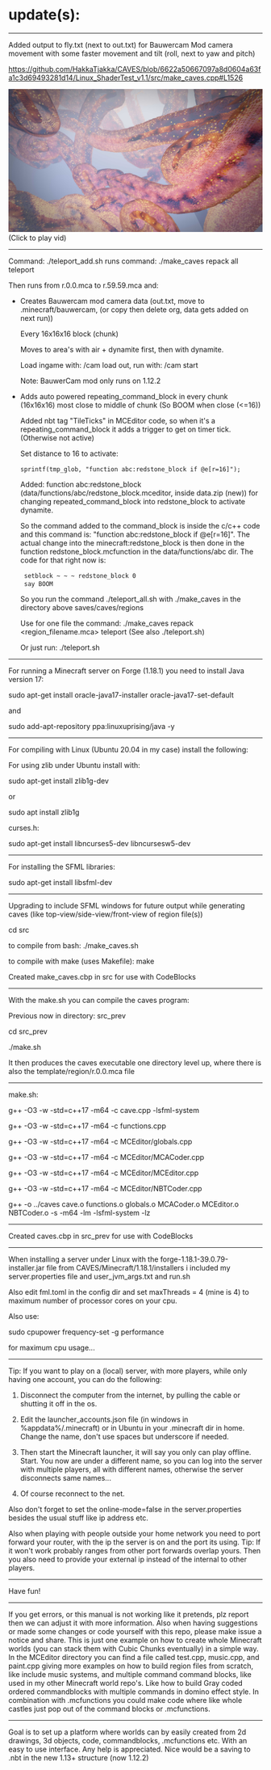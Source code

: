 # update(s):

***
Added output to fly.txt (next to out.txt) for Bauwercam Mod camera movement with some faster movement and tilt (roll, next to yaw and pitch)

https://github.com/HakkaTjakka/CAVES/blob/6622a50667097a8d0604a63fa1c3d69493281d14/Linux_ShaderTest_v1.1/src/make_caves.cpp#L1526

[![Demo CountPages alpha](https://github.com/HakkaTjakka/CAVES/blob/main/Minecraft/screenshots/2022-02-21_06.25.01.jpg)](https://www.youtube.com/watch?v=XsnVTKjt1dU)
(Click to play vid)
***

Command: ./teleport_add.sh runs command: ./make_caves repack all teleport

Then runs from r.0.0.mca to r.59.59.mca and:

- Creates Bauwercam mod camera data (out.txt, move to .minecraft/bauwercam, (or copy then delete org, data gets added on next run))

    Every 16x16x16 block (chunk)
    
    Moves to area's with air + dynamite first, then with dynamite. 

    Load ingame with: /cam load out, run with: /cam start <number of frames>
    
    Note: BauwerCam mod only runs on 1.12.2
    
- Adds auto powered repeating_command_block in every chunk (16x16x16) most close to middle of chunk (So BOOM when close (<=16))
 
    Added nbt tag "TileTicks" in MCEditor code, so when it's a repeating_command_block it adds a trigger to get on timer tick. (Otherwise not active)
    
    Set distance to 16 to activate:     
    
      sprintf(tmp_glob, "function abc:redstone_block if @e[r=16]");
    
    Added: function abc:redstone_block (data/functions/abc/redstone_block.mceditor, inside data.zip (new)) for changing repeated_command_block into redstone_block to activate dynamite.
    
    So the command added to the command_block is inside the c/c++ code and this command is: "function abc:redstone_block if @e[r=16]". The actual change into the minecraft:redstone_block is then done in the function redstone_block.mcfunction in the data/functions/abc dir. The code for that right now is:
    
       setblock ~ ~ ~ redstone_block 0
       say BOOM
 
    So you run the command ./teleport_all.sh with ./make_caves in the directory above saves/caves/regions
 
    Use for one file the command: ./make_caves repack <region_filename.mca> teleport (See also ./teleport.sh)
 
    Or just run: ./teleport.sh 
***

For running a Minecraft server on Forge (1.18.1) you need to install Java version 17:

sudo apt-get install oracle-java17-installer oracle-java17-set-default

and

sudo add-apt-repository ppa:linuxuprising/java -y
***
For compiling with Linux (Ubuntu 20.04 in my case) install the following:

For using zlib under Ubuntu install with:

sudo apt-get install zlib1g-dev

or

sudo apt install zlib1g

curses.h:

sudo apt-get install libncurses5-dev libncursesw5-dev
***
For installing the SFML libraries:

sudo apt-get install libsfml-dev
***
Upgrading to include SFML windows for future output while generating caves (like top-view/side-view/front-view of region file(s))

cd src

to compile from bash: ./make_caves.sh

to compile with make (uses Makefile): make

Created make_caves.cbp in src for use with CodeBlocks
***
With the make.sh you can compile the caves program:

Previous now in directory: src_prev

cd src_prev

./make.sh

It then produces the caves executable one directory level up, where there is also the template/region/r.0.0.mca file
***
make.sh:

g++ -O3 -w -std=c++17 -m64 -c cave.cpp -lsfml-system

g++ -O3 -w -std=c++17 -m64 -c functions.cpp

g++ -O3 -w -std=c++17 -m64 -c MCEditor/globals.cpp

g++ -O3 -w -std=c++17 -m64 -c MCEditor/MCACoder.cpp

g++ -O3 -w -std=c++17 -m64 -c MCEditor/MCEditor.cpp

g++ -O3 -w -std=c++17 -m64 -c MCEditor/NBTCoder.cpp

g++ -o ../caves cave.o functions.o globals.o MCACoder.o MCEditor.o NBTCoder.o -s -m64 -lm -lsfml-system -lz
***
Created caves.cbp in src_prev for use with CodeBlocks
***
When installing a server under Linux with the forge-1.18.1-39.0.79-installer.jar file from CAVES/Minecraft/1.18.1/installers i included my server.properties file and user_jvm_args.txt and run.sh

Also edit fml.toml in the config dir and set maxThreads = 4 (mine is 4) to maximum number of processor cores on your cpu.

Also use:

sudo cpupower frequency-set -g performance

for maximum cpu usage...
***
Tip: If you want to play on a (local) server, with more players, while only having one account, you can do the following:

1) Disconnect the computer from the internet, by pulling the cable or shutting it off in the os.

2) Edit the launcher_accounts.json file (in windows in %appdata%/.minecraft) or in Ubuntu in your .minecraft dir in home. Change the name, don't use spaces but underscore if needed.

3) Then start the Minecraft launcher, it will say you only can play offline. Start. You now are under a different name, so you can log into the server with multiple players, all with different names, otherwise the server disconnects same names...

4) Of course reconnect to the net.

Also don't forget to set the online-mode=false in the server.properties besides the usual stuff like ip address etc.

Also when playing with people outside your home network you need to port forward your router, with the ip the server is on and the port its using. Tip: If it won't work probably ranges from other port forwards overlap yours.
Then you also need to provide your external ip instead of the internal to other players.
***
Have fun!
***
If you get errors, or this manual is not working like it pretends, plz report then we can adjust it with more information. Also when having suggestions or made some changes or code yourself with this repo, please make issue a notice and share. This is just one example on how to create whole Minecraft worlds (you can stack them with Cubic Chunks eventually) in a simple way. In the MCEditor directory you can find a file called test.cpp, music.cpp, and paint.cpp giving more examples on how to build region files from scratch, like include music systems, and multiple command command blocks, like used in my other Minecraft world repo's. Like how to build Gray coded ordered commandblocks with multiple commands in domino effect style. In combination with .mcfunctions you could make code where like whole castles just pop out of the command blocks or .mcfunctions.
***
Goal is to set up a platform where worlds can by easily created from 2d drawings, 3d objects, code, commandblocks, .mcfunctions etc. With an easy to use interface. Any help is appreciated. Nice would be a saving to .nbt in the new 1.13+ structure (now 1.12.2)
 

